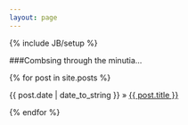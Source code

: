 ```yaml
---
layout: page
---
```

{% include JB/setup %}

###Combsing through the minutia…

<p class="posts">
  {% for post in site.posts %}
    <p>{{ post.date | date_to_string }} &raquo; <a href="{{ BASE_PATH }}{{ post.url }}">{{ post.title }}</a></p>
  {% endfor %}
</p>